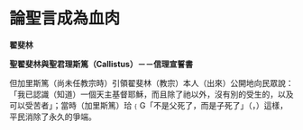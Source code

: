 # 論聖言成為血肉


**翟斐林**

**聖翟斐林與聖君理斯篤（Callistus）－－信理宣誓書**





但加里斯篤（尚未任教宗時）引領翟斐林（教宗）本人（出來）公開地向民眾說：「我已認識（知道）一個天主基督耶穌，而且除了祂以外，沒有別的受生的，以及可以受苦者」；當時（加里斯篤）珨﹛G「不是父死了，而是子死了」（，）這樣，平民消除了永久的爭端。

